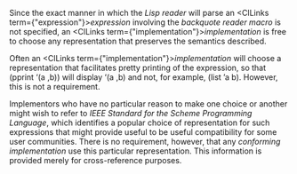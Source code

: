  



Since the exact manner in which the *Lisp reader* will parse an <ClLinks  term={"expression"}><i>expression</i></ClLinks> involving the *backquote reader macro* is not specified, an <ClLinks  term={"implementation"}><i>implementation</i></ClLinks> is free to choose any representation that preserves the semantics described. 



Often an <ClLinks  term={"implementation"}><i>implementation</i></ClLinks> will choose a representation that facilitates pretty printing of the expression, so that (pprint ‘(a ,b)) will display ‘(a ,b) and not, for example, (list ’a b). However, this is not a requirement. 



Implementors who have no particular reason to make one choice or another might wish to refer to *IEEE Standard for the Scheme Programming Language*, which identifies a popular choice of representation for such expressions that might provide useful to be useful compatibility for some user communities. There is no requirement, however, that any *conforming implementation* use this particular representation. This information is provided merely for cross-reference purposes. 



